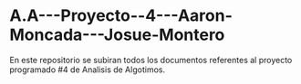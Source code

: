 # A.A---Proyecto--4---Aaron-Moncada---Josue-Montero
 En este repositorio se subiran todos los documentos referentes al proyecto programado #4 de Analisis de Algotimos.
